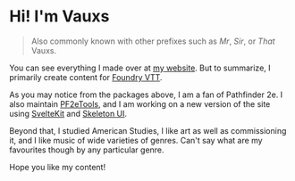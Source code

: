 # Hi! I'm Vauxs

> Also commonly known with other prefixes such as _Mr_, _Sir_, or _That_ Vauxs.

You can see everything I made over at [my website](https://mrvauxs.net/). But to summarize, I primarily create content for [Foundry VTT](foundryvtt.com).

As you may notice from the packages above, I am a fan of Pathfinder 2e. I also maintain [PF2eTools](https://pf2etools.com/), and I am working on a new version of the site using [SvelteKit](https://kit.svelte.dev/) and [Skeleton UI](https://www.skeleton.dev/).

Beyond that, I studied American Studies, I like art as well as commissioning it, and I like music of wide varieties of genres. Can't say what are my favourites though by any particular genre.

Hope you like my content!

